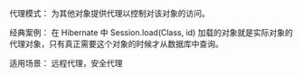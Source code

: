 代理模式：
    为其他对象提供代理以控制对该对象的访问。

经典案例：
    在 Hibernate 中 Session.load(Class, id) 加载的对象就是实际对象的代理对象，只有真正需要这个对象的时候才从数据库中查询。

适用场景：
    远程代理，安全代理